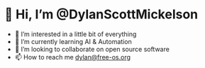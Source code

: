 # 👋 Hi, I’m @DylanScottMickelson

- 👀 I’m interested in a little bit of everything
- 🌱 I’m currently learning AI & Automation
- 💞️ I’m looking to collaborate on open source software
- 📫 How to reach me dylan@free-os.org


